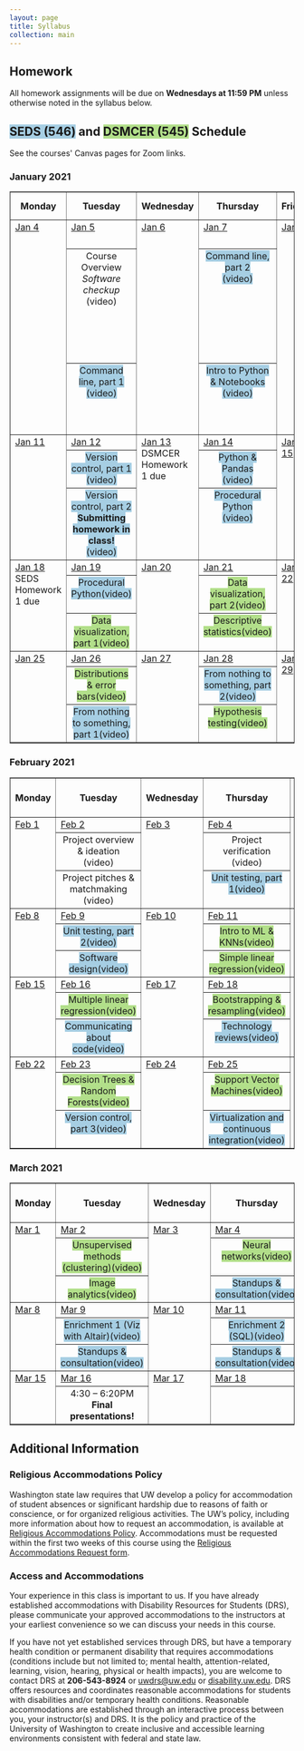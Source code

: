 ```yaml
---
layout: page
title: Syllabus
collection: main
---
```


## Homework

All homework assignments will be due on **Wednesdays at 11:59 PM** unless otherwise noted in the syllabus below.

## <span style="background-color:#a6cee3">SEDS (546)</span> and <span style="background-color:#b2df8a">DSMCER (545)</span> Schedule

See the courses' Canvas pages for Zoom links.

<!--SEDS background color: #a6cee3
DSMCER background color: #b2df8a-->

### January 2021

<table style="border-collapse: collapse; width: 100%; " border="1">
<tbody>
<tr>
<th>Monday</th>
<th>Tuesday</th>
<th>Wednesday</th>
<th>Thursday</th>
<th>Friday</th>
<th>References &amp; <br />Homework</th>
</tr>
<!-- this is a new week -->
<tr valign="top">
<td rowspan="3"><u>Jan 4</u></td>
<td rowspan="1"><u>Jan 5</u></td>
<td rowspan="3"><u>Jan 6</u></td>
<td rowspan="1"><u>Jan 7</u></td>
<td rowspan="3"><u>Jan 8</u></td>
<td rowspan="3">
<ul>
<li><a href="https://aiche.onlinelibrary.wiley.com/doi/10.1002/aic.15192">DSMCER assigned reading</a></li>
<li><a href="https://githuDIRECT.github.io/raw/master/Wi21_content/SEDS/CSE%20390%20Bash%20Command%20Reference.pdf">bash command line reference</a></li>
<li><a>DSMCER Homework 1 (Due 1/13 11:59 PM)</a></li>
<li><a><span style="background-color:#a6cee3">SEMDS Homework 1 (Due 1/18 11:59 PM)</span></a></li>
</ul>
</td>
</tr>
<tr align="center" valign="top">
<td >Course Overview<br/><i>Software checkup</i><br/><a>(video)</a></td>
<td ><span style="background-color:#a6cee3">Command line, part 2<br /><a>(video)</a></span></td>
</tr>
<tr align="center" valign="top">
<td ><span style="background-color:#a6cee3">Command line, part 1<br /><a>(video)</a></span></td>
<td ><span style="background-color:#a6cee3">Intro to Python &amp; Notebooks<br /><a>(video)</a></span></td>
</tr>
<!-- end of week -->
<!-- this is a new week -->
<tr valign="top">
<td rowspan="3"><u>Jan 11</u></td>
<td rowspan="1"><u>Jan 12</u></td>
<td rowspan="3"><u>Jan 13</u><br/>DSMCER Homework 1 due</td>
<td rowspan="1"><u>Jan 14</u></td>
<td rowspan="3"><u>Jan 15</u></td>
<td rowspan="3">
</td>
</tr>
<tr align="center" valign="top">
<td ><span style="background-color:#a6cee3">Version control, part 1<br/><a>(video)</a></span></td>
<td ><span style="background-color:#a6cee3">Python & Pandas<br /><a>(video)</a></span></td>
</tr>
<tr align="center" valign="top">
<td ><span style="background-color:#a6cee3">Version control, part 2<br/><b>Submitting homework in class!</b><br /><a>(video)</a></span></td>
<td ><span style="background-color:#a6cee3">Procedural Python<br /><a>(video)</a></span></td>
</tr>
<!-- end of week -->
<!-- this is a new week -->
<tr valign="top">
<td rowspan="3"><u>Jan 18</u><br/>SEDS Homework 1 due</td>
<td rowspan="1"><u>Jan 19</u></td>
<td rowspan="3"><u>Jan 20</u></td>
<td rowspan="1"><u>Jan 21</u></td>
<td rowspan="3"><u>Jan 22</u></td>
<td rowspan="3">
</td>
</tr>
<tr align="center" valign="top">
<td ><span style="background-color:#a6cee3">Procedural Python<a>(video)</a></span></td>
<td ><span style="background-color:#b2df8a">Data visualization, part 2<a>(video)</a></span></td>
</tr>
<tr align="center" valign="top">
<td ><span style="background-color:#b2df8a">Data visualization, part 1<a>(video)</a></span></td>
<td ><span style="background-color:#b2df8a">Descriptive statistics<a>(video)</a></span></td>
</tr>
<!-- end of week -->
<!-- this is a new week -->
<tr valign="top">
<td rowspan="3"><u>Jan 25</u></td>
<td rowspan="1"><u>Jan 26</u></td>
<td rowspan="3"><u>Jan 27</u></td>
<td rowspan="1"><u>Jan 28</u></td>
<td rowspan="3"><u>Jan 29</u></td>
<td rowspan="3">
</td>
</tr>
<tr align="center" valign="top">
<td ><span style="background-color:#b2df8a">Distributions & error bars<a>(video)</a></span></td>
<td ><span style="background-color:#a6cee3">From nothing to something, part 2<a>(video)</a></span></td>
</tr>
<tr align="center" valign="top">
<td ><span style="background-color:#a6cee3">From nothing to something, part 1<a>(video)</a></span></td>
<td ><span style="background-color:#b2df8a">Hypothesis testing<a>(video)</a></span></td>
</tr>
<!-- end of week -->
</tbody>
</table>

### February 2021

<table style="border-collapse: collapse; width: 100%; " border="1">
<tbody>
<tr>
<th>Monday</th>
<th>Tuesday</th>
<th>Wednesday</th>
<th>Thursday</th>
<th>Friday</th>
<th>References &amp; <br />Homework</th>
</tr>
<!-- this is a new week -->
<tr valign="top">
<td rowspan="3"><u>Feb 1</u></td>
<td rowspan="1"><u>Feb 2</u></td>
<td rowspan="3"><u>Feb 3</u></td>
<td rowspan="1"><u>Feb 4</u></td>
<td rowspan="3"><u>Feb 5</u></td>
<td rowspan="3">
</td>
</tr>
<tr align="center" valign="top">
<td >Project overview & ideation<br/><a>(video)</a></td>
<td >Project verification<br /><a>(video)</a></td>
</tr>
<tr align="center" valign="top">
<td >Project pitches & matchmaking<br /><a>(video)</a></td>
<td ><span style="background-color:#a6cee3">Unit testing, part 1<a>(video)</a></span></td>
</tr>
<!-- end of week -->
<!-- this is a new week -->
<tr valign="top">
<td rowspan="3"><u>Feb 8</u></td>
<td rowspan="1"><u>Feb 9</u></td>
<td rowspan="3"><u>Feb 10</u></td>
<td rowspan="1"><u>Feb 11</u></td>
<td rowspan="3"><u>Feb 12</u></td>
<td rowspan="3">
</td>
<tr align="center" valign="top">
<td ><span style="background-color:#a6cee3">Unit testing, part 2<a>(video)</a></span></td>
<td ><span style="background-color:#b2df8a">Intro to ML & KNNs<a>(video)</a></span></td>
</tr>
<tr align="center" valign="top">
<td ><span style="background-color:#a6cee3">Software design<a>(video)</a></span></td>
<td ><span style="background-color:#b2df8a">Simple linear regression<a>(video)</a></span></td>
</tr>
<!-- end of week -->
<!-- this is a new week -->
<tr valign="top">
<td rowspan="3"><u>Feb 15</u></td>
<td rowspan="1"><u>Feb 16</u></td>
<td rowspan="3"><u>Feb 17</u></td>
<td rowspan="1"><u>Feb 18</u></td>
<td rowspan="3"><u>Feb 19</u></td>
<td rowspan="3">
</td>
</tr>
<tr align="center" valign="top">
<td ><span style="background-color:#b2df8a">Multiple linear regression<a>(video)</a></span></td>
<td ><span style="background-color:#b2df8a">Bootstrapping & resampling<a>(video)</a></span></td>
</tr>
<tr align="center" valign="top">
<td ><span style="background-color:#a6cee3">Communicating about code<a>(video)</a></span></td>
<td ><span style="background-color:#a6cee3">Technology reviews<a>(video)</a></span></td>
</tr>
<!-- end of week -->
<!-- this is a new week -->
<tr valign="top">
<td rowspan="3"><u>Feb 22</u></td>
<td rowspan="1"><u>Feb 23</u></td>
<td rowspan="3"><u>Feb 24</u></td>
<td rowspan="1"><u>Feb 25</u></td>
<td rowspan="3"><u>Feb 26</u></td>
<td rowspan="3">
</td>
</tr>
<tr align="center" valign="top">
<td ><span style="background-color:#b2df8a">Decision Trees & Random Forests<a>(video)</a></span></td>
<td ><span style="background-color:#b2df8a">Support Vector Machines<a>(video)</a></span></td>
</tr>
<tr align="center" valign="top">
<td ><span style="background-color:#a6cee3">Version control, part 3<a>(video)</a></span></td>
<td ><span style="background-color:#a6cee3">Virtualization and continuous integration<a>(video)</a></span></td>
</tr>
<!-- end of week -->
</tbody>
</table>

### March 2021

<table style="border-collapse: collapse; width: 100%; " border="1">
<tbody>
<tr>
<th>Monday</th>
<th>Tuesday</th>
<th>Wednesday</th>
<th>Thursday</th>
<th>Friday</th>
<th>References &amp; <br />Homework</th>
</tr>
<!-- this is a new week -->
<tr valign="top">
<td rowspan="3"><u>Mar 1</u></td>
<td rowspan="1"><u>Mar 2</u></td>
<td rowspan="3"><u>Mar 3</u></td>
<td rowspan="1"><u>Mar 4</u></td>
<td rowspan="3"><u>Mar 5</u></td>
<td rowspan="3">
</td>
</tr>
<tr align="center" valign="top">
<td ><span style="background-color:#b2df8a">Unsupervised methods (clustering)<a>(video)</a></span></td>
<td ><span style="background-color:#b2df8a">Neural networks<a>(video)</a></span></td>
</tr>
<tr align="center" valign="top">
<td ><span style="background-color:#b2df8a">Image analytics<a>(video)</a></span></td>
<td ><span style="background-color:#a6cee3">Standups & consultation<a>(video)</a></span></td>
</tr>
<!-- end of week -->
<!-- this is a new week -->
<tr valign="top">
<td rowspan="3"><u>Mar 8</u></td>
<td rowspan="1"><u>Mar 9</u></td>
<td rowspan="3"><u>Mar 10</u></td>
<td rowspan="1"><u>Mar 11</u></td>
<td rowspan="3"><u>Mar 12</u></td>
<td rowspan="3">
</td>
</tr>
<tr align="center" valign="top">
<td ><span style="background-color:#a6cee3">Enrichment 1 (Viz with Altair)<a>(video)</a></span></td>
<td ><span style="background-color:#a6cee3">Enrichment 2 (SQL)<a>(video)</a></span></td>
</tr>
<tr align="center" valign="top">
<td ><span style="background-color:#a6cee3">Standups & consultation<a>(video)</a></span></td>
<td ><span style="background-color:#a6cee3">Standups & consultation<a>(video)</a></span></td>
</tr>
<!-- end of week -->
<!-- this is a new week -->
<tr valign="top">
<td rowspan="2"><u>Mar 15</u></td>
<td rowspan="1"><u>Mar 16</u></td>
<td rowspan="2"><u>Mar 17</u></td>
<td rowspan="1"><u>Mar 18</u></td>
<td rowspan="2"><u>Mar 19</u></td>
<td rowspan="2">
</td>
</tr>
<tr align="center" valign="top">
<td >4:30 – 6:20PM<br><b>Final presentations!</b></td>
<td ></td>
</tr>
<!-- end of week -->
</tbody>
</table>


## Additional Information


### Religious Accommodations Policy
Washington state law requires that UW develop a policy for accommodation of student absences or significant hardship due to reasons of faith or conscience, or for organized religious activities. The UW’s policy, including more information about how to request an accommodation, is available at [Religious Accommodations Policy](https://registrar.washington.edu/staffandfaculty/religious-accommodations-policy/). Accommodations must be requested within the first two weeks of this course using the [Religious Accommodations Request form](https://registrar.washington.edu/students/religious-accommodations-request/).


### Access and Accommodations
Your experience in this class is important to us. If you have already established accommodations with Disability Resources for Students (DRS), please communicate your approved accommodations to the instructors at your earliest convenience so we can discuss your needs in this course.

If you have not yet established services through DRS, but have a temporary health condition or permanent disability that requires accommodations (conditions include but not limited to; mental health, attention-related, learning, vision, hearing, physical or health impacts), you are welcome to contact DRS at **206-543-8924** or <uwdrs@uw.edu> or [disability.uw.edu](http://depts.washington.edu/uwdrs/). DRS offers resources and coordinates reasonable accommodations for students with disabilities and/or temporary health conditions.  Reasonable accommodations are established through an interactive process between you, your instructor(s) and DRS.  It is the policy and practice of the University of Washington to create inclusive and accessible learning environments consistent with federal and state law.

